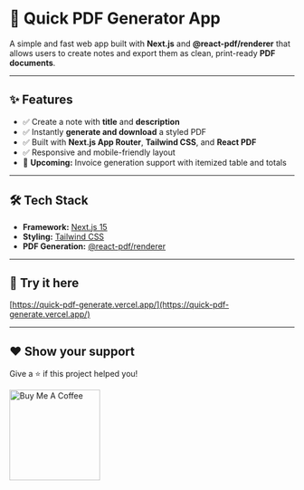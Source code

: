 # 📝 Quick PDF Generator App

A simple and fast web app built with **Next.js** and **@react-pdf/renderer** that allows users to create notes and export them as clean, print-ready **PDF documents**.

---

## ✨ Features

- ✅ Create a note with **title** and **description**
- ✅ Instantly **generate and download** a styled PDF
- ✅ Built with **Next.js App Router**, **Tailwind CSS**, and **React PDF**
- ✅ Responsive and mobile-friendly layout
- 🚧 **Upcoming:** Invoice generation support with itemized table and totals

---

## 🛠 Tech Stack

- **Framework:** [Next.js 15](https://nextjs.org/)
- **Styling:** [Tailwind CSS](https://tailwindcss.com/)
- **PDF Generation:** [@react-pdf/renderer](https://react-pdf.org/)

---

## 🚀 Try it here

[https://quick-pdf-generate.vercel.app/](https://quick-pdf-generate.vercel.app/)

---

## ❤ Show your support

Give a ⭐️ if this project helped you!

<a href="https://buymeacoffee.com/sachinrupani" target="_blank">
    <img src="https://cdn.buymeacoffee.com/buttons/v2/default-yellow.png" alt="Buy Me A Coffee" width="160">
</a>
